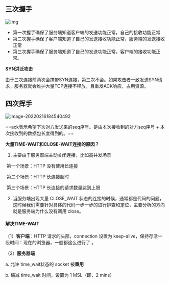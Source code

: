 ## 三次握手

![img](E:\学习笔记\typora\img\KZWJ3]10{MMKQV21J3AYF26.png)

- 第一次握手确保了服务端知道客户端的发送功能正常，自己的接收功能正常
- 第二次握手确保了客户端知道了自己的发送接收功能正常，服务端的发送接收正常
- 第三次握手确保了服务端知道了自己的发送功能正常，客户端的接收功能正常。

**SYN洪泛攻击**

由于三次连接前两次会携带SYN连接，第三次不会。如果攻击者一致发送SYN请求，服务器就会维护大量TCP连接不释放，且重发ACK响应，占用资源。

## 四次挥手

![image-20220216184540492](E:\学习笔记\typora\img\image-20220216184540492.png)

==ack表示希望下次对方发送来的seq序号。是由本次接收到的对方seq序号 + 本次接收到的数据包长度得到的。==

**大量TIME-WAIT和CLOSE-WAIT连接的原因？**

1. 主要由于服务器端主动关闭连接，比如高并发场景

​	第一个场景：HTTP 没有使用长连接

​	第二个场景：HTTP 长连接超时

​	第三个场景：HTTP 长连接的请求数量达到上限

2. 当服务端出现大量 CLOSE_WAIT 状态的连接的时候，通常都是代码的问题，这时候我们需要针对具体的代码一步一步的进行排查和定位，主要分析的方向就是服务端为什么没有调用 close。

#### 解决TIME-WAIT

（1）**客户端**：HTTP 请求的头部，connection 设置为 keep-alive，保持存活一段时间：现在的浏览器，一般都这么进行了 。

（2）**服务器端**

  a. 允许 time_wait状态的 socket 被**重用**

  b. 缩减 time_wait 时间，设置为 1 MSL（即，2 mins）

